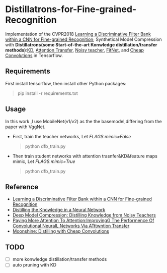 # Distillatrons-for-Fine-grained-Recognition



Implementation of the CVPR2018 [Learning a Discriminative Filter Bank within a CNN for Fine-grained Recognition](https://arxiv.org/abs/1611.09932);
 Synthetical Model Compression with **Distillatrons(some Start-of-the-art Konwledge distillation/transfer methods)**:[KD](https://arxiv.org/pdf/1503.02531),  [Attention Transfer]( https://arxiv.org/abs/1612.03928),   [Noisy teacher](https://arxiv.org/pdf/1610.09650), [FitNet](https://arxiv.org/pdf/1412.6550), and [Cheap Convolutions](https://arxiv.org/abs/1711.02613) in Tensorflow. 


## Requirements
First install tensorflow, then install other Python packages:
  >pip install -r requirements.txt
  
## Usage

In this work ,I use MobileNet(v1/v2) as the the basemodel,differing from the paper with VggNet.

* First, train the teacher networks, Let *FLAGS.mimic=False*
  >python dfb_train.py
  
* Then train student networks with attention trasnfer&KD&feature maps mimic, Let *FLAGS.mimic=True*
  >python dfb_train.py
 
## Reference

- [Learning a Discriminative Filter Bank within a CNN for Fine-grained Recognition](https://arxiv.org/abs/1611.09932)
- [Distilling the Knowledge in a Neural Network](https://arxiv.org/pdf/1503.02531)
- [Deep Model Compression: Distilling Knowledge from Noisy Teachers](https://arxiv.org/pdf/1610.09650)
- [Paying More Attention To Attention:ImprovingG The Performence Of Convolutional NeuralL Networks Via ATttwntion Transfer]( https://arxiv.org/abs/1612.03928)
- [Moonshine: Distilling with Cheap Convolutions](https://arxiv.org/abs/1711.02613)



## TODO

- [ ] more konwledge distillation/transfer methods
- [ ] auto pruning with KD
